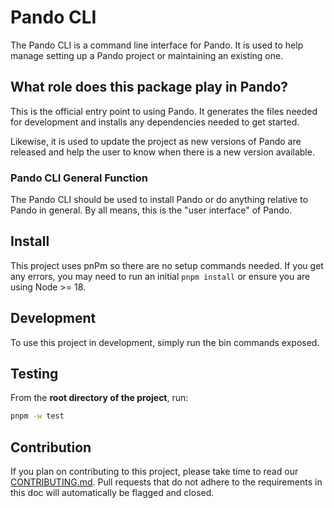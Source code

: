 # Pando CLI

The Pando CLI is a command line interface for Pando. It is used to help manage setting up a Pando project or maintaining an existing one.

## What role does this package play in Pando?

This is the official entry point to using Pando. It generates the files needed for development and installs any dependencies needed to get started.

Likewise, it is used to update the project as new versions of Pando are released and help the user to know when there is a new version available.

### Pando CLI General Function

The Pando CLI should be used to install Pando or do anything relative to Pando in general. By all means, this is the "user interface" of Pando.

## Install

This project uses pnPm so there are no setup commands needed. If you get any errors, you may need to run an initial `pnpm install` or ensure you are using Node >= 18.

## Development

To use this project in development, simply run the bin commands exposed.

## Testing

From the **root directory of the project**, run:

```bash
pnpm -w test
```

## Contribution

If you plan on contributing to this project, please take time to read our [CONTRIBUTING.md](https://github.com/pluralsight/pando/blob/main/CONTRIBUTING.md). Pull requests that do not adhere to the requirements in this doc will automatically be flagged and closed.
